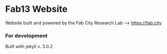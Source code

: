 Fab13 Website 
=========================

Website built and powered by the Fab City Research Lab --> https://fab.city 

### For development
Built with jekyll v. 3.0.2
